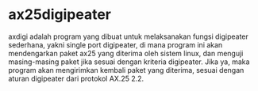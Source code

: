 # ax25digipeater

axdigi adalah program yang dibuat untuk melaksanakan fungsi digipeater sederhana, yakni single port digipeater, di mana program ini akan mendengarkan paket ax25 yang diterima oleh sistem linux, dan menguji masing-masing paket jika sesuai dengan kriteria digipeater. Jika ya, maka program akan mengirimkan kembali paket yang diterima, sesuai dengan aturan digipeater dari protokol AX.25 2.2.
